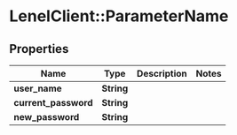 # LenelClient::ParameterName

## Properties
Name | Type | Description | Notes
------------ | ------------- | ------------- | -------------
**user_name** | **String** |  | 
**current_password** | **String** |  | 
**new_password** | **String** |  | 


